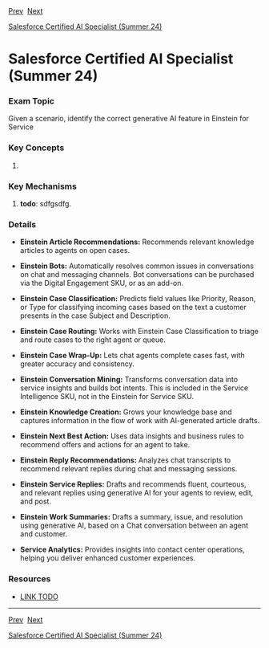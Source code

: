 <div>
  <span><a href="2.1.md">Prev</a></span>&nbsp;
  <span><a href="3.1.md">Next</a></span>
</div>

<span><a href="../README.md">Salesforce Certified AI Specialist (Summer 24)</a></h1>

# Salesforce Certified AI Specialist (Summer 24)

### Exam Topic
Given a scenario, identify the correct generative AI feature in Einstein for Service

### Key Concepts
1. []()

### Key Mechanisms
1. **todo**: sdfgsdfg.

### Details

- **Einstein Article Recommendations:** Recommends relevant knowledge articles to agents on open cases.

- **Einstein Bots:** Automatically resolves common issues in conversations on chat and messaging channels. Bot conversations can be purchased via the Digital Engagement SKU, or as an add-on.

- **Einstein Case Classification:** Predicts field values like Priority, Reason, or Type for classifying incoming cases based on the text a customer presents in the case Subject and Description.

- **Einstein Case Routing:** Works with Einstein Case Classification to triage and route cases to the right agent or queue.

- **Einstein Case Wrap-Up:** Lets chat agents complete cases fast, with greater accuracy and consistency.

- **Einstein Conversation Mining:** Transforms conversation data into service insights and builds bot intents. This is included in the Service Intelligence SKU, not in the Einstein for Service SKU.

- **Einstein Knowledge Creation:** Grows your knowledge base and captures information in the flow of work with AI-generated article drafts.

- **Einstein Next Best Action:** Uses data insights and business rules to recommend offers and actions for an agent to take.

- **Einstein Reply Recommendations:** Analyzes chat transcripts to recommend relevant replies during chat and messaging sessions.

- **Einstein Service Replies:** Drafts and recommends fluent, courteous, and relevant replies using generative AI for your agents to review, edit, and post.

- **Einstein Work Summaries:** Drafts a summary, issue, and resolution using generative AI, based on a Chat conversation between an agent and customer.

- **Service Analytics:** Provides insights into contact center operations, helping you deliver enhanced customer experiences.

### Resources
- [LINK TODO](URL)

<hr />

<div>
  <span><a href="2.1.md">Prev</a></span>&nbsp;
  <span><a href="3.1.md">Next</a></span>
</div>

<span><a href="../README.md">Salesforce Certified AI Specialist (Summer 24)</a></span>